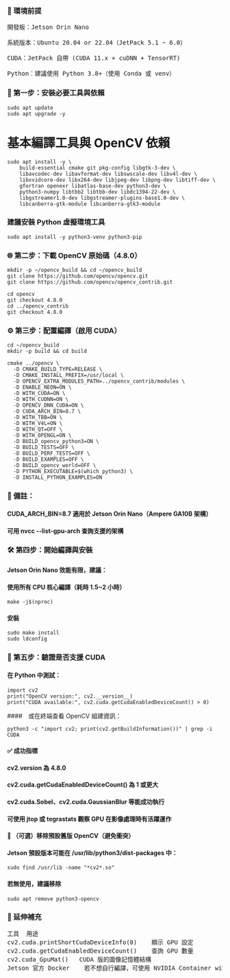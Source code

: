 ### 🧱 環境前提
<pre>
開發板：Jetson Orin Nano

系統版本：Ubuntu 20.04 or 22.04（JetPack 5.1 ~ 6.0）

CUDA：JetPack 自帶 (CUDA 11.x + cuDNN + TensorRT)

Python：建議使用 Python 3.8+（使用 Conda 或 venv）
</pre>
### 🧰 第一步：安裝必要工具與依賴
```
sudo apt update
sudo apt upgrade -y
```
# 基本編譯工具與 OpenCV 依賴
```
sudo apt install -y \
    build-essential cmake git pkg-config libgtk-3-dev \
    libavcodec-dev libavformat-dev libswscale-dev libv4l-dev \
    libxvidcore-dev libx264-dev libjpeg-dev libpng-dev libtiff-dev \
    gfortran openexr libatlas-base-dev python3-dev \
    python3-numpy libtbb2 libtbb-dev libdc1394-22-dev \
    libgstreamer1.0-dev libgstreamer-plugins-base1.0-dev \
    libcanberra-gtk-module libcanberra-gtk3-module
```
### 建議安裝 Python 虛擬環境工具
```
sudo apt install -y python3-venv python3-pip
```
### 🌐 第二步：下載 OpenCV 原始碼（4.8.0）
```
mkdir -p ~/opencv_build && cd ~/opencv_build
git clone https://github.com/opencv/opencv.git
git clone https://github.com/opencv/opencv_contrib.git

cd opencv
git checkout 4.8.0
cd ../opencv_contrib
git checkout 4.8.0
```
### ⚙️ 第三步：配置編譯（啟用 CUDA）
```
cd ~/opencv_build
mkdir -p build && cd build

cmake ../opencv \
  -D CMAKE_BUILD_TYPE=RELEASE \
  -D CMAKE_INSTALL_PREFIX=/usr/local \
  -D OPENCV_EXTRA_MODULES_PATH=../opencv_contrib/modules \
  -D ENABLE_NEON=ON \
  -D WITH_CUDA=ON \
  -D WITH_CUDNN=ON \
  -D OPENCV_DNN_CUDA=ON \
  -D CUDA_ARCH_BIN=8.7 \
  -D WITH_TBB=ON \
  -D WITH_V4L=ON \
  -D WITH_QT=OFF \
  -D WITH_OPENGL=ON \
  -D BUILD_opencv_python3=ON \
  -D BUILD_TESTS=OFF \
  -D BUILD_PERF_TESTS=OFF \
  -D BUILD_EXAMPLES=OFF \
  -D BUILD_opencv_world=OFF \
  -D PYTHON_EXECUTABLE=$(which python3) \
  -D INSTALL_PYTHON_EXAMPLES=ON
```
### 📌 備註：

#### CUDA_ARCH_BIN=8.7 適用於 Jetson Orin Nano（Ampere GA10B 架構）

#### 可用 nvcc --list-gpu-arch 查詢支援的架構

### 🛠 第四步：開始編譯與安裝
#### Jetson Orin Nano 效能有限，建議：

#### 使用所有 CPU 核心編譯（耗時 1.5~2 小時）
```
make -j$(nproc)
```
#### 安裝
```
sudo make install
sudo ldconfig
```
### 🧪 第五步：驗證是否支援 CUDA
#### 在 Python 中測試：
```
import cv2
print("OpenCV version:", cv2.__version__)
print("CUDA available:", cv2.cuda.getCudaEnabledDeviceCount() > 0)
```
####　或在終端查看 OpenCV 組建資訊：
```
python3 -c "import cv2; print(cv2.getBuildInformation())" | grep -i CUDA
```
#### ✅ 成功指標
#### cv2.__version__ 為 4.8.0

#### cv2.cuda.getCudaEnabledDeviceCount() 為 1 或更大

#### cv2.cuda.Sobel、cv2.cuda.GaussianBlur 等能成功執行

#### 可使用 jtop 或 tegrastats 觀察 GPU 在影像處理時有活躍運作

#### 🧼 （可選）移除預設舊版 OpenCV（避免衝突）
#### Jetson 預設版本可能在 /usr/lib/python3/dist-packages 中：
```
sudo find /usr/lib -name "*cv2*.so"
```
#### 若無使用，建議移除
```
sudo apt remove python3-opencv
```
### 🧰 延伸補充
<pre>
工具	用途
cv2.cuda.printShortCudaDeviceInfo(0)	顯示 GPU 設定
cv2.cuda.getCudaEnabledDeviceCount()	查詢 GPU 數量
cv2.cuda_GpuMat()	CUDA 版的圖像記憶體結構
Jetson 官方 Docker	若不想自行編譯，可使用 NVIDIA Container with OpenCV
</pre>
